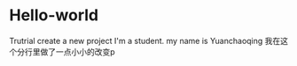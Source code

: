 # Hello-world
Trutrial create a new project
I'm a student. my name is Yuanchaoqing
我在这个分行里做了一点小小的改变p
